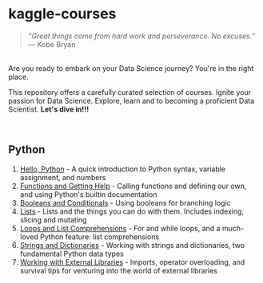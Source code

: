 # kaggle-courses
>*“Great things come from hard work and perseverance. No excuses.”*  — Kobe Bryan
<br />
Are you ready to embark on your Data Science journey? You're in the right place. 

This repository offers a carefully curated selection of courses.  Ignite your passion for Data Science. Explore, learn and to becoming a proficient Data Scientist.
**Let's dive in!!!**
<!--Thanks, https://www.kaggle.com/-->
<br />

Python 
------------- 
1. [Hello, Python](Python/1.exercise-syntax-variables-and-numbers.ipynb) - A quick introduction to Python syntax, variable assignment, and numbers
3. [Functions and Getting Help](Python/2.exercise-functions-and-getting-help.ipynb) - Calling functions and defining our own, and using Python's builtin documentation
4. [Booleans and Conditionals](Python/3.exercise-booleans-and-conditionals.ipynb) - Using booleans for branching logic
5. [Lists](Python/4.exercise-lists.ipynb) - Lists and the things you can do with them. Includes indexing, slicing and mutating
6. [Loops and List Comprehensions](Python/5.exercise-loops-and-list-comprehensions.ipynb) - For and while loops, and a much-loved Python feature: list comprehensions
7. [Strings and Dictionaries](Python/6.exercise-strings-and-dictionaries.ipynb) - Working with strings and dictionaries, two fundamental Python data types
8. [Working with External Libraries](Python/7.exercise-working-with-external-libraries.ipynb) - Imports, operator overloading, and survival tips for venturing into the world of external libraries
